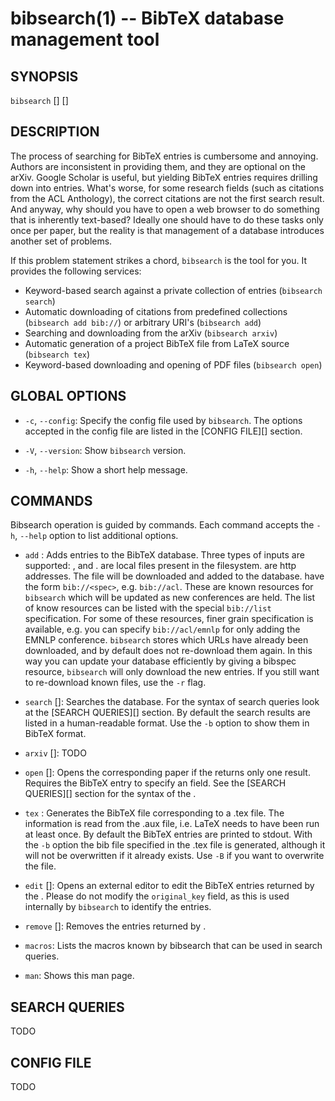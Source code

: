 bibsearch(1) -- BibTeX database management tool
===============================================

## SYNOPSIS

`bibsearch` [<global options>] <command> [<command options>]

## DESCRIPTION

The process of searching for BibTeX entries is cumbersome and annoying. Authors
are inconsistent in providing them, and they are optional on the arXiv. Google
Scholar is useful, but yielding BibTeX entries requires drilling down into
entries. What's worse, for some research fields (such as citations from the ACL
Anthology), the correct citations are not the first search result. And anyway,
why should you have to open a web browser to do something that is inherently
text-based? Ideally one should have to do these tasks only once per paper, but
the reality is that management of a database introduces another set of
problems.

If this problem statement strikes a chord, `bibsearch` is the tool for you. It
provides the following services:

* Keyword-based search against a private collection of entries (`bibsearch
  search`)
* Automatic downloading of citations from predefined collections (`bibsearch
  add bib://`) or arbitrary URI's (`bibsearch add`)
* Searching and downloading from the arXiv (`bibsearch arxiv`)
* Automatic generation of a project BibTeX file from LaTeX source (`bibsearch
  tex`)
* Keyword-based downloading and opening of PDF files (`bibsearch open`)

## GLOBAL OPTIONS

* `-c`, `--config`:
    Specify the config file used by `bibsearch`. The options accepted in the
    config file are listed in the [CONFIG FILE][] section.

* `-V`, `--version`:
    Show `bibsearch` version.

* `-h`, `--help`:
    Show a short help message.

## COMMANDS

Bibsearch operation is guided by commands. Each command accepts the `-h`,
`--help` option to list additional options.

* `add` <files or URLs or bibspecs>:
    Adds entries to the BibTeX database. Three types of inputs are supported:
    <files>, <URLs> and <bibspecs>.
    <files> are local files present in the filesystem.
    <URLs> are http addresses. The file will be downloaded and added to the
    database.
    <bibspecs> have the form `bib://<spec>`, e.g. `bib://acl`. These are known
    resources for `bibsearch` which will be updated as new conferences are
    held. The list of know resources can be listed with the special
    `bib://list` specification. For some of these resources, finer grain
    specification is available, e.g. you can specify `bib://acl/emnlp` for only
    adding the EMNLP conference.
    `bibsearch` stores which URLs have already been downloaded, and by default
    does not re-download them again. In this way you can update your database
    efficiently by giving a bibspec resource, `bibsearch` will only download
    the new entries. If you still want to re-download known files, use the `-r`
    flag.

* `search` [<query>]:
    Searches the database. For the syntax of search queries look at the [SEARCH
    QUERIES][] section. By default the search results are listed in a
    human-readable format. Use the `-b` option to show them in BibTeX format.

* `arxiv` [<query>]:
    TODO

* `open` [<query>]:
    Opens the corresponding paper if the <query> returns only one result.
    Requires the BibTeX entry to specify an <URL> field. See the [SEARCH
    QUERIES][] section for the syntax of the <query>.

* `tex` <file>:
    Generates the BibTeX file corresponding to a .tex file. The information is
    read from the .aux file, i.e. LaTeX needs to have been run at least once.
    By default the BibTeX entries are printed to stdout. With the `-b` option
    the bib file specified in the .tex file is generated, although it will not
    be overwritten if it already exists. Use `-B` if you want to overwrite the
    file.

* `edit` [<query>]:
    Opens an external editor to edit the BibTeX entries returned by the
    <query>. Please do not modify the `original_key` field, as this is used
    internally by `bibsearch` to identify the entries.

* `remove` [<query>]:
    Removes the entries returned by <query>.

* `macros`:
    Lists the macros known by bibsearch that can be used in search queries.

* `man`:
    Shows this man page.

## SEARCH QUERIES

TODO

## CONFIG FILE

TODO
